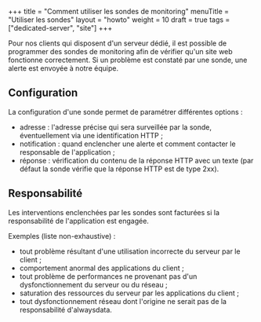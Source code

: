 +++
title = "Comment utiliser les sondes de monitoring"
menuTitle = "Utiliser les sondes"
layout = "howto"
weight = 10
draft = true
tags = ["dedicated-server", "site"]
+++

Pour nos clients qui disposent d'un serveur dédié, il est possible de programmer des sondes de monitoring afin de vérifier qu'un site web fonctionne correctement. Si un problème est constaté par une sonde, une alerte est envoyée à notre équipe.

## Configuration

La configuration d'une sonde permet de paramétrer différentes options :

- adresse : l'adresse précise qui sera surveillée par la sonde, éventuellement via une identification HTTP ;
- notification : quand enclencher une alerte et comment contacter le responsable de l'application ;
- réponse : vérification du contenu de la réponse HTTP avec un texte (par défaut la sonde vérifie que la réponse HTTP est de type 2xx).

## Responsabilité

Les interventions enclenchées par les sondes sont facturées si la responsabilité de l'application est engagée.

Exemples (liste non-exhaustive) :

- tout problème résultant d'une utilisation incorrecte du serveur par le client ;
- comportement anormal des applications du client ;
- tout problème de performances ne provenant pas d'un dysfonctionnement du serveur ou du réseau ;
- saturation des ressources du serveur par les applications du client ;
- tout dysfonctionnement réseau dont l'origine ne serait pas de la responsabilité d'alwaysdata.
